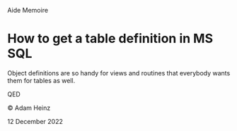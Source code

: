 Aide Memoire 

How to get a table definition in MS SQL 
======================================= 

Object definitions are so handy for views and routines that everybody wants them for tables as well. 





QED 

© Adam Heinz 

12 December 2022 

